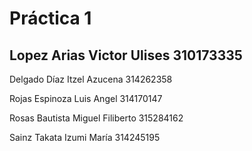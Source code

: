 # Práctica 1

## Lopez Arias Victor Ulises   310173335

Delgado Díaz Itzel Azucena 314262358

Rojas Espinoza Luis Angel 314170147

Rosas Bautista Miguel Filiberto 315284162

Sainz Takata Izumi María    314245195


